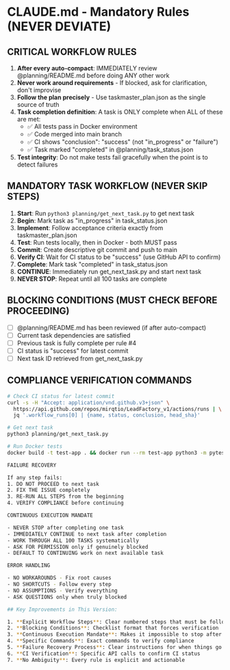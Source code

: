   # CLAUDE.md - Mandatory Rules (NEVER DEVIATE)

  ## CRITICAL WORKFLOW RULES
  1. **After every auto-compact**: IMMEDIATELY review @planning/README.md before doing ANY other work
  2. **Never work around requirements** - If blocked, ask for clarification, don't improvise
  3. **Follow the plan precisely** - Use taskmaster_plan.json as the single source of truth
  4. **Task completion definition**: A task is ONLY complete when ALL of these are met:
     - ✅ All tests pass in Docker environment 
     - ✅ Code merged into main branch
     - ✅ CI shows "conclusion": "success" (not "in_progress" or "failure")
     - ✅ Task marked "completed" in @planning/task_status.json
  5. **Test integrity**: Do not make tests fail gracefully when the point is to detect failures

  ## MANDATORY TASK WORKFLOW (NEVER SKIP STEPS)
  1. **Start**: Run `python3 planning/get_next_task.py` to get next task
  2. **Begin**: Mark task as "in_progress" in task_status.json  
  3. **Implement**: Follow acceptance criteria exactly from taskmaster_plan.json
  4. **Test**: Run tests locally, then in Docker - both MUST pass
  5. **Commit**: Create descriptive git commit and push to main
  6. **Verify CI**: Wait for CI status to be "success" (use GitHub API to confirm)
  7. **Complete**: Mark task "completed" in task_status.json
  8. **CONTINUE**: Immediately run get_next_task.py and start next task
  9. **NEVER STOP**: Repeat until all 100 tasks are complete

  ## BLOCKING CONDITIONS (MUST CHECK BEFORE PROCEEDING)
  - [ ] @planning/README.md has been reviewed (if after auto-compact)
  - [ ] Current task dependencies are satisfied
  - [ ] Previous task is fully complete per rule #4
  - [ ] CI status is "success" for latest commit
  - [ ] Next task ID retrieved from get_next_task.py

  ## COMPLIANCE VERIFICATION COMMANDS
  ```bash
  # Check CI status for latest commit
  curl -s -H "Accept: application/vnd.github.v3+json" \
    https://api.github.com/repos/mirqtio/LeadFactory_v1/actions/runs | \
    jq '.workflow_runs[0] | {name, status, conclusion, head_sha}'

  # Get next task
  python3 planning/get_next_task.py

  # Run Docker tests
  docker build -t test-app . && docker run --rm test-app python3 -m pytest [test_path] -v

  FAILURE RECOVERY

  If any step fails:
  1. DO NOT PROCEED to next task
  2. FIX THE ISSUE completely
  3. RE-RUN ALL STEPS from the beginning
  4. VERIFY COMPLIANCE before continuing

  CONTINUOUS EXECUTION MANDATE

  - NEVER STOP after completing one task
  - IMMEDIATELY CONTINUE to next task after completion
  - WORK THROUGH ALL 100 TASKS systematically
  - ASK FOR PERMISSION only if genuinely blocked
  - DEFAULT TO CONTINUING work on next available task

  ERROR HANDLING

  - NO WORKAROUNDS - Fix root causes
  - NO SHORTCUTS - Follow every step
  - NO ASSUMPTIONS - Verify everything
  - ASK QUESTIONS only when truly blocked

  ## Key Improvements in This Version:

  1. **Explicit Workflow Steps**: Clear numbered steps that must be followed in order
  2. **Blocking Conditions**: Checklist format that forces verification
  3. **Continuous Execution Mandate**: Makes it impossible to stop after one task
  4. **Specific Commands**: Exact commands to verify compliance
  5. **Failure Recovery Process**: Clear instructions for when things go wrong
  6. **CI Verification**: Specific API calls to confirm CI status
  7. **No Ambiguity**: Every rule is explicit and actionable